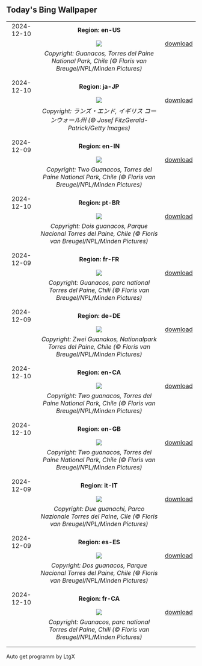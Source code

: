 ## Today's Bing Wallpaper
|      |      |      |
| :----: | :----: | :----: |
|2024-12-10|**Region: en-US**||
||![](https://www.bing.com/th?id=OHR.GuanacosChile_EN-US8209106662_UHD.jpg&pid=hp&w=1152&h=648&rs=1&c=4)| [download](https://www.bing.com/th?id=OHR.GuanacosChile_EN-US8209106662_UHD.jpg)|
||*Copyright: Guanacos, Torres del Paine National Park, Chile (© Floris van Breugel/NPL/Minden Pictures)*
||
|||
|2024-12-10|**Region: ja-JP**||
||![](https://www.bing.com/th?id=OHR.CornwallSnow_JA-JP8878820207_UHD.jpg&pid=hp&w=1152&h=648&rs=1&c=4)| [download](https://www.bing.com/th?id=OHR.CornwallSnow_JA-JP8878820207_UHD.jpg)|
||*Copyright: ランズ・エンド, イギリス コーンウォール州 (© Josef FitzGerald-Patrick/Getty Images)*
||
|||
|2024-12-09|**Region: en-IN**||
||![](https://www.bing.com/th?id=OHR.GuanacosChile_EN-IN2873025405_UHD.jpg&pid=hp&w=1152&h=648&rs=1&c=4)| [download](https://www.bing.com/th?id=OHR.GuanacosChile_EN-IN2873025405_UHD.jpg)|
||*Copyright: Two Guanacos, Torres del Paine National Park, Chile (© Floris van Breugel/NPL/Minden Pictures)*
||
|||
|2024-12-10|**Region: pt-BR**||
||![](https://www.bing.com/th?id=OHR.GuanacosChile_PT-BR1925841456_UHD.jpg&pid=hp&w=1152&h=648&rs=1&c=4)| [download](https://www.bing.com/th?id=OHR.GuanacosChile_PT-BR1925841456_UHD.jpg)|
||*Copyright: Dois guanacos, Parque Nacional Torres del Paine, Chile (© Floris van Breugel/NPL/Minden Pictures)*
||
|||
|2024-12-09|**Region: fr-FR**||
||![](https://www.bing.com/th?id=OHR.GuanacosChile_FR-FR0722338222_UHD.jpg&pid=hp&w=1152&h=648&rs=1&c=4)| [download](https://www.bing.com/th?id=OHR.GuanacosChile_FR-FR0722338222_UHD.jpg)|
||*Copyright: Guanacos, parc national Torres del Paine, Chili (© Floris van Breugel/NPL/Minden Pictures)*
||
|||
|2024-12-09|**Region: de-DE**||
||![](https://www.bing.com/th?id=OHR.GuanacosChile_DE-DE1043903141_UHD.jpg&pid=hp&w=1152&h=648&rs=1&c=4)| [download](https://www.bing.com/th?id=OHR.GuanacosChile_DE-DE1043903141_UHD.jpg)|
||*Copyright: Zwei Guanakos, Nationalpark Torres del Paine, Chile (© Floris van Breugel/NPL/Minden Pictures)*
||
|||
|2024-12-10|**Region: en-CA**||
||![](https://www.bing.com/th?id=OHR.GuanacosChile_EN-CA3340583526_UHD.jpg&pid=hp&w=1152&h=648&rs=1&c=4)| [download](https://www.bing.com/th?id=OHR.GuanacosChile_EN-CA3340583526_UHD.jpg)|
||*Copyright: Two guanacos, Torres del Paine National Park, Chile (© Floris van Breugel/NPL/Minden Pictures)*
||
|||
|2024-12-10|**Region: en-GB**||
||![](https://www.bing.com/th?id=OHR.GuanacosChile_EN-GB4439006560_UHD.jpg&pid=hp&w=1152&h=648&rs=1&c=4)| [download](https://www.bing.com/th?id=OHR.GuanacosChile_EN-GB4439006560_UHD.jpg)|
||*Copyright: Two guanacos, Torres del Paine National Park, Chile (© Floris van Breugel/NPL/Minden Pictures)*
||
|||
|2024-12-09|**Region: it-IT**||
||![](https://www.bing.com/th?id=OHR.GuanacosChile_IT-IT7114739436_UHD.jpg&pid=hp&w=1152&h=648&rs=1&c=4)| [download](https://www.bing.com/th?id=OHR.GuanacosChile_IT-IT7114739436_UHD.jpg)|
||*Copyright: Due guanachi, Parco Nazionale Torres del Paine, Cile (© Floris van Breugel/NPL/Minden Pictures)*
||
|||
|2024-12-09|**Region: es-ES**||
||![](https://www.bing.com/th?id=OHR.GuanacosChile_ES-ES7160765444_UHD.jpg&pid=hp&w=1152&h=648&rs=1&c=4)| [download](https://www.bing.com/th?id=OHR.GuanacosChile_ES-ES7160765444_UHD.jpg)|
||*Copyright: Dos guanacos, Parque Nacional Torres del Paine, Chile (© Floris van Breugel/NPL/Minden Pictures)*
||
|||
|2024-12-10|**Region: fr-CA**||
||![](https://www.bing.com/th?id=OHR.GuanacosChile_FR-CA0938601929_UHD.jpg&pid=hp&w=1152&h=648&rs=1&c=4)| [download](https://www.bing.com/th?id=OHR.GuanacosChile_FR-CA0938601929_UHD.jpg)|
||*Copyright: Guanacos, parc national Torres del Paine, Chili (© Floris van Breugel/NPL/Minden Pictures)*
||
|||

Auto get programm by LtgX
